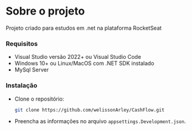 # Sobre o projeto

Projeto criado para estudos em .net na plataforma RocketSeat

### Requisitos
- Visual Studio versão 2022+ ou Visual Studio Code
- Windows 10+ ou Linux/MacOS com .NET SDK instalado
- MySql Server

### Instalação
- Clone o repositório:
    ```sh
    git clone https://github.com/welissonArley/CashFlow.git
    ```
- Preencha as informações no arquivo `appsettings.Development.json`.